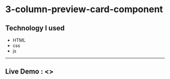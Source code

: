 # 3-column-preview-card-component

Technology I used
---
- HTML 
- css 
- js


--- 

## Live Demo : <>
